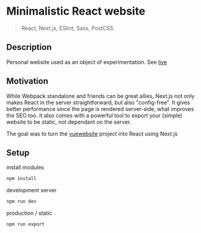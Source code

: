 # Minimalistic React website

> React, Next.js, ESlint, Sass, PostCSS

## Description

Personal website used as an object of experimentation. See [live](https://www.martosjose.com)

## Motivation

While Webpack standalone and friends can be great allies, Next.js not only makes React in the server straightforward, but also "config-free". It gives better performance since the page is rendered server-side, what improves the SEO too. It also comes with a powerful tool to export your (simple) website to be static, not dependant on the server.

The goal was to turn the [vuewebsite](https://github.com/josemartos/vuewebsite) project into React using Next.js

## Setup

install modules

```sh
npm install
```

development server

```sh
npm run dev
```

production / static

```sh
npm run export
```
